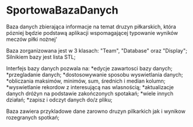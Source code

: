 # SportowaBazaDanych
Baza danych zbierająca informacje na temat druzyn piłkarskich, która pózniej będzie podstawą aplikacji wspomagającej typowanie wyników meczów piłki nożnej'

Baza zorganizowana jest w 3 klasach: "Team", "Database" oraz "Display"; 
Silnikiem bazy jest lista STL;

Interfejs bazy danych pozwala na:
*edycje zawartosci bazy danych;
*przegladanie danych;
*dostosowywanie sposobu wyswietlania danych;
*obliczania maksimów, minimów, sum, średnich i median kolumn;
*wyswietlanie rekordow z interesującą nas wlasnością;
*aktualizacje danych dróżyn na podstawie zakończonych spotakań;
*wiele innych działań;
*zapisz i odczyt danych do/z pliku;

Baza zawiera przykladowe dane zarowno druzyn pilkarkich jak i wynikow rozegranych spotkań;
